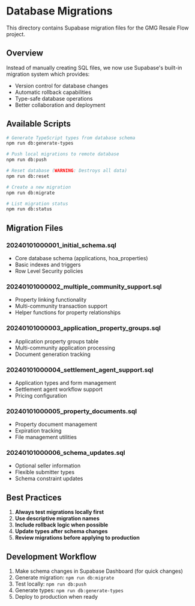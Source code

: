 # Database Migrations

This directory contains Supabase migration files for the GMG Resale Flow project.

## Overview

Instead of manually creating SQL files, we now use Supabase's built-in migration system which provides:
- Version control for database changes
- Automatic rollback capabilities
- Type-safe database operations
- Better collaboration and deployment

## Available Scripts

```bash
# Generate TypeScript types from database schema
npm run db:generate-types

# Push local migrations to remote database
npm run db:push

# Reset database (WARNING: Destroys all data)
npm run db:reset

# Create a new migration
npm run db:migrate

# List migration status
npm run db:status
```

## Migration Files

### 20240101000001_initial_schema.sql
- Core database schema (applications, hoa_properties)
- Basic indexes and triggers
- Row Level Security policies

### 20240101000002_multiple_community_support.sql
- Property linking functionality
- Multi-community transaction support
- Helper functions for property relationships

### 20240101000003_application_property_groups.sql
- Application property groups table
- Multi-community application processing
- Document generation tracking

### 20240101000004_settlement_agent_support.sql
- Application types and form management
- Settlement agent workflow support
- Pricing configuration

### 20240101000005_property_documents.sql
- Property document management
- Expiration tracking
- File management utilities

### 20240101000006_schema_updates.sql
- Optional seller information
- Flexible submitter types
- Schema constraint updates

## Best Practices

1. **Always test migrations locally first**
2. **Use descriptive migration names**
3. **Include rollback logic when possible**
4. **Update types after schema changes**
5. **Review migrations before applying to production**

## Development Workflow

1. Make schema changes in Supabase Dashboard (for quick changes)
2. Generate migration: `npm run db:migrate`
3. Test locally: `npm run db:push`
4. Generate types: `npm run db:generate-types`
5. Deploy to production when ready